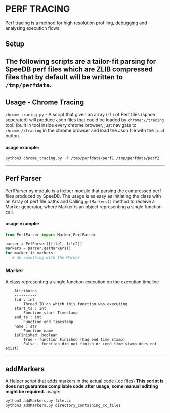 # PERF TRACING

Perf tracing is a method for high resolution profiling, debugging and analysing execution flows.

## Setup

The following scripts are a tailor-fit parsing for SpeeDB perf files which are ZLIB compressed files that by default will be written to ```/tmp/perfdata```. 
-------------------------------------------------------------------------------------------------------------------------------------------------------------------

## Usage - Chrome Tracing
```chrome_tracing.py``` - A script that given an array (-f ) of Perf files (space seperated) will produce Json files that could be loaded by ```chrome://tracing``` tool. (built in tool inside every chrome browser, just navigate to ```chrome://tracing``` in the chrome browser and load the Json file with the ```load``` button.
#### usage example: 
```bash
python3 chrome_tracing.py -f /tmp/perfdata/perf1 /tmp/perfdata/perf2
 ```
-------------------------------------------------------------------------------------------------------------------------------------------------------------------

 ## Perf Parser
PerfParser.py module is a helper module that parsing the compressed perf files produced by SpeeDB.
The usage is as easy as initiating the class with an Array of perf file paths and Calling ```getMarkers()``` method to receive a Marker generator, where Marker is an object representing a single function call.
#### usage example:
```python
from PerfParser import Marker,PerfParser

parser = PefParser([file1, file2])
markers = parser.getMarkers()
for marker in markers:
   # do something with the Marker

```

### Marker
 A class representing a single function execution on the execution timeline
        
        Attributes
        ----------
        tid : int
            Thread ID on which this function was executing
        start_ts : int
            Function start Timestamp 
        end_ts : int
            Function end Timestamp
        name : str
            Function name
        isFinished: boolean
            True - function Finished (had end time stamp)
            False - function did not finish or (end time stamp does not exist)
-------------------------------------------------------------------------------------------------------------------------------------------------------------------

 ## addMarkers
A Helper script that adds markers in the actual code (.cc files)
**This script is does not guarantee compilable code after usage, some manual editting might be required.**
usage:
```bash
python3 addMarkers.py file.cc
python3 addMarkers.py directory_containing_cc_files
```
